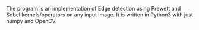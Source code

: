 The program is an implementation of Edge detection using Prewett and Sobel kernels/operators on any input image. It is written in Python3 with just numpy and OpenCV.
